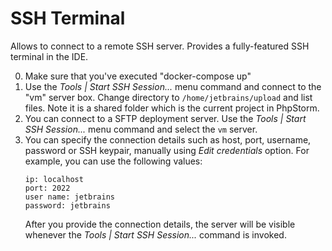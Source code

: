 # SSH Terminal

Allows to connect to a remote SSH server. Provides a fully-featured SSH terminal in the IDE.

0. Make sure that you've executed "docker-compose up"
1. Use the _Tools | Start SSH Session..._ menu command and connect to the "vm" server box.
   Change directory to `/home/jetbrains/upload` and list files. Note it is a shared folder which is the current project
   in PhpStorm.
2. You can connect to a SFTP deployment server. Use the _Tools | Start SSH Session..._ menu command and select the `vm`
   server.
3. You can specify the connection details such as host, port, username, password or SSH keypair, manually using
   _Edit credentials_ option.
   For example, you can use the following values:
      ```
      ip: localhost
      port: 2022
      user name: jetbrains
      password: jetbrains
      ```
   After you provide the connection details, the server will be visible whenever the _Tools | Start SSH Session..._
   command is invoked.

